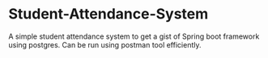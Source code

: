 # Student-Attendance-System

A simple student attendance system to get a gist of Spring boot framework using postgres.
Can be run using postman tool efficiently.
